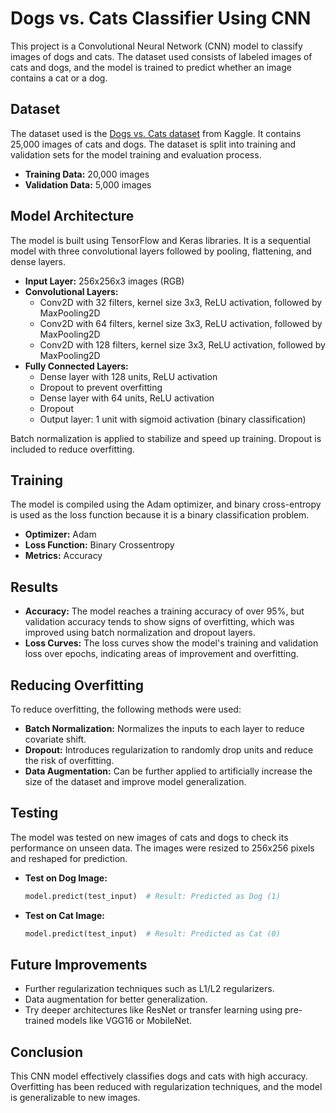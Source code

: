 # Dogs vs. Cats Classifier Using CNN

This project is a Convolutional Neural Network (CNN) model to classify images of dogs and cats. The dataset used consists of labeled images of cats and dogs, and the model is trained to predict whether an image contains a cat or a dog.

## Dataset
The dataset used is the [Dogs vs. Cats dataset](https://www.kaggle.com/c/dogs-vs-cats/data) from Kaggle. It contains 25,000 images of cats and dogs. The dataset is split into training and validation sets for the model training and evaluation process.

- **Training Data:** 20,000 images
- **Validation Data:** 5,000 images

## Model Architecture
The model is built using TensorFlow and Keras libraries. It is a sequential model with three convolutional layers followed by pooling, flattening, and dense layers.

- **Input Layer:** 256x256x3 images (RGB)
- **Convolutional Layers:**
  - Conv2D with 32 filters, kernel size 3x3, ReLU activation, followed by MaxPooling2D
  - Conv2D with 64 filters, kernel size 3x3, ReLU activation, followed by MaxPooling2D
  - Conv2D with 128 filters, kernel size 3x3, ReLU activation, followed by MaxPooling2D
- **Fully Connected Layers:**
  - Dense layer with 128 units, ReLU activation
  - Dropout to prevent overfitting
  - Dense layer with 64 units, ReLU activation
  - Dropout
  - Output layer: 1 unit with sigmoid activation (binary classification)
  
Batch normalization is applied to stabilize and speed up training. Dropout is included to reduce overfitting.

## Training
The model is compiled using the Adam optimizer, and binary cross-entropy is used as the loss function because it is a binary classification problem.

- **Optimizer:** Adam
- **Loss Function:** Binary Crossentropy
- **Metrics:** Accuracy

## Results
- **Accuracy:** The model reaches a training accuracy of over 95%, but validation accuracy tends to show signs of overfitting, which was improved using batch normalization and dropout layers.
- **Loss Curves:** The loss curves show the model's training and validation loss over epochs, indicating areas of improvement and overfitting.

## Reducing Overfitting
To reduce overfitting, the following methods were used:
- **Batch Normalization:** Normalizes the inputs to each layer to reduce covariate shift.
- **Dropout:** Introduces regularization to randomly drop units and reduce the risk of overfitting.
- **Data Augmentation:** Can be further applied to artificially increase the size of the dataset and improve model generalization.

## Testing
The model was tested on new images of cats and dogs to check its performance on unseen data. The images were resized to 256x256 pixels and reshaped for prediction.

- **Test on Dog Image:**
  ```python
  model.predict(test_input)  # Result: Predicted as Dog (1)
  ```
- **Test on Cat Image:**
  ```python
  model.predict(test_input)  # Result: Predicted as Cat (0)
  ```

## Future Improvements
- Further regularization techniques such as L1/L2 regularizers.
- Data augmentation for better generalization.
- Try deeper architectures like ResNet or transfer learning using pre-trained models like VGG16 or MobileNet.

## Conclusion
This CNN model effectively classifies dogs and cats with high accuracy. Overfitting has been reduced with regularization techniques, and the model is generalizable to new images.

